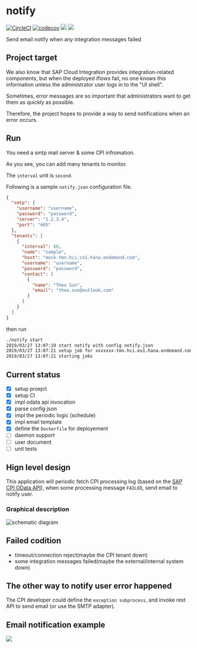 # notify

[![CircleCI](https://circleci.com/gh/SAP-Cloud-Platform-Integration/notify.svg?style=shield)](https://circleci.com/gh/SAP-Cloud-Platform-Integration/notify)
[![codecov](https://codecov.io/gh/SAP-Cloud-Platform-Integration/notify/branch/master/graph/badge.svg)](https://codecov.io/gh/SAP-Cloud-Platform-Integration/notify)
[![](https://images.microbadger.com/badges/image/theosun/cpi-notify.svg)](https://microbadger.com/images/theosun/cpi-notify "Get your own image badge on microbadger.com")
[![](https://images.microbadger.com/badges/version/theosun/cpi-notify.svg)](https://microbadger.com/images/theosun/cpi-notify "Get your own version badge on microbadger.com")

Send email notify when any integration messages failed

## Project target

We also know that SAP Cloud Integration provides integration-related components, but when the deployed iflows fail, no one knows this information unless the administrator user logs in to the "UI shell".

Sometimes, error messages are so important that administrators want to get them as quickly as possible.

Therefore, the project hopes to provide a way to send notifications when an error occurs.

## Run

You need a smtp mail server & some CPI infromation.

As you see, you can add many tenants to monitor.

The `interval` unit is `second`.

Following is a sample `notify.json` configuration file.

```json
{
  "smtp": {
    "username": "username",
    "password": "password",
    "server": "1.2.3.4",
    "port": "465"
  },
  "tenants": [
    {
      "interval": 60,
      "name": "sample",
      "host": "mock-tmn.hci.cn1.hana.ondemand.com",
      "username": "username",
      "password": "password",
      "contact": [
        {
          "name": "Theo Sun",
          "email": "theo.sun@outlook.com"
        }
      ]
    }
  ]
}
```

then run 

```bash
./notify start
2019/03/27 13:07:19 start notify with config notify.json
2019/03/27 13:07:21 setup job for xxxxxxx-tmn.hci.eu1.hana.ondemand.com tenant
2019/03/27 13:07:21 starting jobs
```

## Current status

- [x] setup proejct
- [x] setup CI
- [x] impl odata api invocation
- [x] parse config json
- [x] impl the periodic logic (schedule)
- [x] impl email template
- [x] define the `Dockerfile` for deployement
- [ ] daemon support
- [ ] user document
- [ ] unit tests

## Hign level design

This application will periodic fetch CPI processing log (based on the [SAP CPI OData API](https://api.sap.com/package/CloudIntegrationAPI)), when some processing message `FAILED`, send email to notify user.

### Graphical description

![schematic diagram](https://assets.processon.com/chart_image/5c873b53e4b0ab74ecd43269.png)

## Failed codition

* timeout/connection reject(maybe the CPI tenant down)
* some integration messages failed(maybe the external/internal system down)

## The other way to notify user error happened

The CPI developer could define the `exception subprocess`, and invoke rest API to send email (or use the SMTP adapter).

## Email notification example

![](https://res.cloudinary.com/digf90pwi/image/upload/v1553665838/%E5%BE%AE%E4%BF%A1%E6%88%AA%E5%9B%BE_20190327133545_a5mj0f.png)
